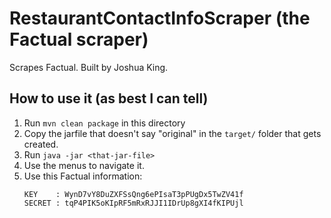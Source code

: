 # RestaurantContactInfoScraper (the Factual scraper)

Scrapes Factual. Built by Joshua King.

## How to use it (as best I can tell)

1. Run `mvn clean package` in this directory
2. Copy the jarfile that doesn't say "original" in the `target/` folder that gets created.
3. Run `java -jar <that-jar-file>`
4. Use the menus to navigate it.
5. Use this Factual information:
    ```    
    KEY    : WynD7vY8DuZXFSsQng6ePIsaT3pPUgDx5TwZV41f
    SECRET : tqP4PIK5oKIpRF5mRxRJJI1IDrUp8gXI4fKIPUjl
     ````
